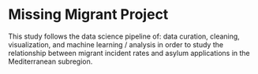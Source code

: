 # Missing Migrant Project

This study follows the data science pipeline of: data curation, cleaning, visualization, and machine learning / analysis in order to study the relationship
between migrant incident rates and asylum applications in the Mediterranean subregion.

